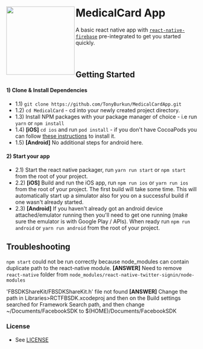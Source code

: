 # MedicalCard App <img align="left" src="https://firebasestorage.googleapis.com/v0/b/medicalcard-30ec0.appspot.com/o/project-logo%2Fheart.png?alt=media&token=1f3df019-eadb-45e9-8d24-fe802d0fa664" width="180px">




A basic react native app with [`react-native-firebase`](https://github.com/invertase/react-native-firebase) pre-integrated  to get you started quickly.
<br/>
<br/>
<br/>


## Getting Started  


#### 1) Clone & Install Dependencies

- 1.1) `git clone https://github.com/TonyBurkun/MedicalCardApp.git`
- 1.2) `cd MedicalCard` - cd into your newly created project directory.
- 1.3) Install NPM packages with your package manager of choice - i.e run `yarn` or `npm install`
- 1.4) **[iOS]** `cd ios` and run `pod install` - if you don't have CocoaPods you can follow [these instructions](https://guides.cocoapods.org/using/getting-started.html#getting-started) to install it.
- 1.5) **[Android]** No additional steps for android here.


  
#### 2) Start your app

- 2.1) Start the react native packager, run `yarn run start` or `npm start` from the root of your project.
- 2.2) **[iOS]** Build and run the iOS app, run `npm run ios` or `yarn run ios` from the root of your project. The first build will take some time. This will automatically start up a simulator also for you on a successful build if one wasn't already started.
- 2.3) **[Android]** If you haven't already got an android device attached/emulator running then you'll need to get one running (make sure the emulator is with Google Play / APIs). When ready run `npm run android` or `yarn run android` from the root of your project.

  


## Troubleshooting

`npm start` could not be run correctly because node_modules can contain duplicate path to the react-native module.
**[ANSWER]** Need to remove `react-native` folder from `node_modules/react-native-twitter-signin/node-modules`

'FBSDKShareKit/FBSDKShareKit.h' file not found
**[ANSWER]** Change the path in Libraries>RCTFBSDK.xcodeproj and then on the Build settings searched for Framework Search path, and then change ~/Documents/FacebookSDK to $(HOME)/Documents/FacebookSDK

### License

- See [LICENSE](/LICENSE)
